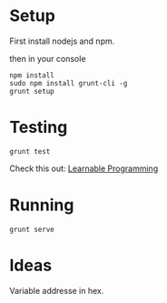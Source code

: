 Setup
=====

First install nodejs and npm.

then in your console
```
npm install
sudo npm install grunt-cli -g
grunt setup
```

Testing
=======

```
grunt test
```
Check this out: [Learnable Programming](http://worrydream.com/LearnableProgramming)

Running
=========


```
grunt serve
```

Ideas
=====

Variable addresse in hex.
